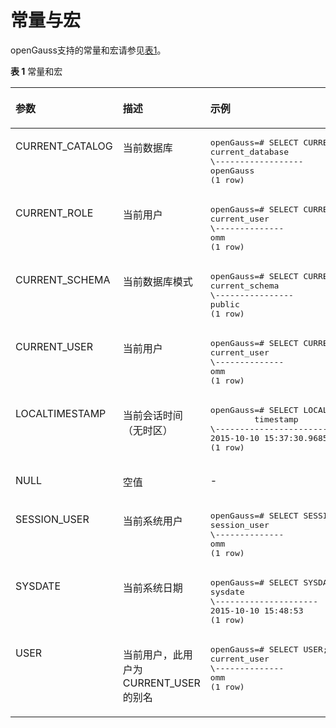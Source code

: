 # 常量与宏<a name="ZH-CN_TOPIC_0289900120"></a>

openGauss支持的常量和宏请参见[表1](#zh-cn_topic_0283136888_zh-cn_topic_0237121963_zh-cn_topic_0059778360_zh-cn_topic_0058965862_table49126904)。

**表 1**  常量和宏

<a name="zh-cn_topic_0283136888_zh-cn_topic_0237121963_zh-cn_topic_0059778360_zh-cn_topic_0058965862_table49126904"></a>

<table><thead align="left"><tr id="zh-cn_topic_0283136888_zh-cn_topic_0237121963_zh-cn_topic_0059778360_zh-cn_topic_0058965862_row18854685"><th class="cellrowborder" valign="top" width="19.54%" id="mcps1.2.4.1.1"><p id="zh-cn_topic_0283136888_zh-cn_topic_0237121963_zh-cn_topic_0059778360_zh-cn_topic_0058965862_p50834482"><a name="zh-cn_topic_0283136888_zh-cn_topic_0237121963_zh-cn_topic_0059778360_zh-cn_topic_0058965862_p50834482"></a><a name="zh-cn_topic_0283136888_zh-cn_topic_0237121963_zh-cn_topic_0059778360_zh-cn_topic_0058965862_p50834482"></a>参数</p>
</th>
<th class="cellrowborder" valign="top" width="33.82%" id="mcps1.2.4.1.2"><p id="zh-cn_topic_0283136888_zh-cn_topic_0237121963_zh-cn_topic_0059778360_zh-cn_topic_0058965862_p23952355"><a name="zh-cn_topic_0283136888_zh-cn_topic_0237121963_zh-cn_topic_0059778360_zh-cn_topic_0058965862_p23952355"></a><a name="zh-cn_topic_0283136888_zh-cn_topic_0237121963_zh-cn_topic_0059778360_zh-cn_topic_0058965862_p23952355"></a>描述</p>
</th>
<th class="cellrowborder" valign="top" width="46.64%" id="mcps1.2.4.1.3"><p id="zh-cn_topic_0283136888_zh-cn_topic_0237121963_zh-cn_topic_0059778360_zh-cn_topic_0058965862_p11783976"><a name="zh-cn_topic_0283136888_zh-cn_topic_0237121963_zh-cn_topic_0059778360_zh-cn_topic_0058965862_p11783976"></a><a name="zh-cn_topic_0283136888_zh-cn_topic_0237121963_zh-cn_topic_0059778360_zh-cn_topic_0058965862_p11783976"></a>示例</p>
</th>
</tr>
</thead>
<tbody><tr id="zh-cn_topic_0283136888_zh-cn_topic_0237121963_zh-cn_topic_0059778360_r6c43e5293f1b49b1869997ebcd307438"><td class="cellrowborder" valign="top" width="19.54%" headers="mcps1.2.4.1.1 "><p id="zh-cn_topic_0283136888_zh-cn_topic_0237121963_zh-cn_topic_0059778360_a1a8f774700bc4fb3badf09d0d103706a"><a name="zh-cn_topic_0283136888_zh-cn_topic_0237121963_zh-cn_topic_0059778360_a1a8f774700bc4fb3badf09d0d103706a"></a><a name="zh-cn_topic_0283136888_zh-cn_topic_0237121963_zh-cn_topic_0059778360_a1a8f774700bc4fb3badf09d0d103706a"></a>CURRENT_CATALOG</p>
</td>
<td class="cellrowborder" valign="top" width="33.82%" headers="mcps1.2.4.1.2 "><p id="zh-cn_topic_0283136888_zh-cn_topic_0237121963_zh-cn_topic_0059778360_a39a01c2178d34d1d8be84dfe9579ef3f"><a name="zh-cn_topic_0283136888_zh-cn_topic_0237121963_zh-cn_topic_0059778360_a39a01c2178d34d1d8be84dfe9579ef3f"></a><a name="zh-cn_topic_0283136888_zh-cn_topic_0237121963_zh-cn_topic_0059778360_a39a01c2178d34d1d8be84dfe9579ef3f"></a>当前数据库</p>
</td>
<td class="cellrowborder" valign="top" width="46.64%" headers="mcps1.2.4.1.3 "><a name="zh-cn_topic_0283136888_zh-cn_topic_0237121963_zh-cn_topic_0059778360_s3de71ea5d96a4d62b0c4ad4d822eb193"></a><a name="zh-cn_topic_0283136888_zh-cn_topic_0237121963_zh-cn_topic_0059778360_s3de71ea5d96a4d62b0c4ad4d822eb193"></a><pre class="screen" codetype="Sql" id="zh-cn_topic_0283136888_zh-cn_topic_0237121963_zh-cn_topic_0059778360_s3de71ea5d96a4d62b0c4ad4d822eb193"><span id="zh-cn_topic_0283136888_zh-cn_topic_0237121963_text209472515618"><a name="zh-cn_topic_0283136888_zh-cn_topic_0237121963_text209472515618"></a><a name="zh-cn_topic_0283136888_zh-cn_topic_0237121963_text209472515618"></a>openGauss=# </span>SELECT CURRENT_CATALOG;
current_database
\------------------
openGauss
(1 row)</pre>
</td>
</tr>
<tr id="zh-cn_topic_0283136888_zh-cn_topic_0237121963_zh-cn_topic_0059778360_r69b04ba6bd68474684316486294c3bbb"><td class="cellrowborder" valign="top" width="19.54%" headers="mcps1.2.4.1.1 "><p id="zh-cn_topic_0283136888_zh-cn_topic_0237121963_zh-cn_topic_0059778360_a1739ad3c46eb4285b2a1f4f9ab375773"><a name="zh-cn_topic_0283136888_zh-cn_topic_0237121963_zh-cn_topic_0059778360_a1739ad3c46eb4285b2a1f4f9ab375773"></a><a name="zh-cn_topic_0283136888_zh-cn_topic_0237121963_zh-cn_topic_0059778360_a1739ad3c46eb4285b2a1f4f9ab375773"></a>CURRENT_ROLE</p>
</td>
<td class="cellrowborder" valign="top" width="33.82%" headers="mcps1.2.4.1.2 "><p id="zh-cn_topic_0283136888_zh-cn_topic_0237121963_zh-cn_topic_0059778360_a6e74d10cb9d84b5a8fcc9d29e56e117d"><a name="zh-cn_topic_0283136888_zh-cn_topic_0237121963_zh-cn_topic_0059778360_a6e74d10cb9d84b5a8fcc9d29e56e117d"></a><a name="zh-cn_topic_0283136888_zh-cn_topic_0237121963_zh-cn_topic_0059778360_a6e74d10cb9d84b5a8fcc9d29e56e117d"></a>当前用户</p>
</td>
<td class="cellrowborder" valign="top" width="46.64%" headers="mcps1.2.4.1.3 "><a name="zh-cn_topic_0283136888_zh-cn_topic_0237121963_zh-cn_topic_0059778360_s35337e4b94984d5c990c636b55c2992f"></a><a name="zh-cn_topic_0283136888_zh-cn_topic_0237121963_zh-cn_topic_0059778360_s35337e4b94984d5c990c636b55c2992f"></a><pre class="screen" codetype="Sql" id="zh-cn_topic_0283136888_zh-cn_topic_0237121963_zh-cn_topic_0059778360_s35337e4b94984d5c990c636b55c2992f"><span id="zh-cn_topic_0283136888_zh-cn_topic_0237121963_text149671469614"><a name="zh-cn_topic_0283136888_zh-cn_topic_0237121963_text149671469614"></a><a name="zh-cn_topic_0283136888_zh-cn_topic_0237121963_text149671469614"></a>openGauss=# </span>SELECT CURRENT_ROLE;
current_user
\--------------
<span id="zh-cn_topic_0283136888_zh-cn_topic_0237121963_text10496154310541"><a name="zh-cn_topic_0283136888_zh-cn_topic_0237121963_text10496154310541"></a><a name="zh-cn_topic_0283136888_zh-cn_topic_0237121963_text10496154310541"></a>omm</span>
(1 row)</pre>
</td>
</tr>
<tr id="zh-cn_topic_0283136888_zh-cn_topic_0237121963_zh-cn_topic_0059778360_r46cc2f1d7d454994a1f5f0dc1cb012af"><td class="cellrowborder" valign="top" width="19.54%" headers="mcps1.2.4.1.1 "><p id="zh-cn_topic_0283136888_zh-cn_topic_0237121963_zh-cn_topic_0059778360_abd6da69b99894e2f865330968e9ef1b0"><a name="zh-cn_topic_0283136888_zh-cn_topic_0237121963_zh-cn_topic_0059778360_abd6da69b99894e2f865330968e9ef1b0"></a><a name="zh-cn_topic_0283136888_zh-cn_topic_0237121963_zh-cn_topic_0059778360_abd6da69b99894e2f865330968e9ef1b0"></a>CURRENT_SCHEMA</p>
</td>
<td class="cellrowborder" valign="top" width="33.82%" headers="mcps1.2.4.1.2 "><p id="zh-cn_topic_0283136888_zh-cn_topic_0237121963_zh-cn_topic_0059778360_af172dcc572974966a2ce075693f72b3c"><a name="zh-cn_topic_0283136888_zh-cn_topic_0237121963_zh-cn_topic_0059778360_af172dcc572974966a2ce075693f72b3c"></a><a name="zh-cn_topic_0283136888_zh-cn_topic_0237121963_zh-cn_topic_0059778360_af172dcc572974966a2ce075693f72b3c"></a>当前数据库模式</p>
</td>
<td class="cellrowborder" valign="top" width="46.64%" headers="mcps1.2.4.1.3 "><a name="zh-cn_topic_0283136888_zh-cn_topic_0237121963_zh-cn_topic_0059778360_s9c214a5a6f054ff483b6f230f0b0af9b"></a><a name="zh-cn_topic_0283136888_zh-cn_topic_0237121963_zh-cn_topic_0059778360_s9c214a5a6f054ff483b6f230f0b0af9b"></a><pre class="screen" codetype="Sql" id="zh-cn_topic_0283136888_zh-cn_topic_0237121963_zh-cn_topic_0059778360_s9c214a5a6f054ff483b6f230f0b0af9b"><span id="zh-cn_topic_0283136888_zh-cn_topic_0237121963_text582311718613"><a name="zh-cn_topic_0283136888_zh-cn_topic_0237121963_text582311718613"></a><a name="zh-cn_topic_0283136888_zh-cn_topic_0237121963_text582311718613"></a>openGauss=# </span>SELECT CURRENT_SCHEMA;
current_schema
\----------------
public
(1 row)</pre>
</td>
</tr>
<tr id="zh-cn_topic_0283136888_zh-cn_topic_0237121963_zh-cn_topic_0059778360_r39526440855445d08af7d403492e9392"><td class="cellrowborder" valign="top" width="19.54%" headers="mcps1.2.4.1.1 "><p id="zh-cn_topic_0283136888_zh-cn_topic_0237121963_zh-cn_topic_0059778360_aa41b4b088041421489886e089ec80b3b"><a name="zh-cn_topic_0283136888_zh-cn_topic_0237121963_zh-cn_topic_0059778360_aa41b4b088041421489886e089ec80b3b"></a><a name="zh-cn_topic_0283136888_zh-cn_topic_0237121963_zh-cn_topic_0059778360_aa41b4b088041421489886e089ec80b3b"></a>CURRENT_USER</p>
</td>
<td class="cellrowborder" valign="top" width="33.82%" headers="mcps1.2.4.1.2 "><p id="zh-cn_topic_0283136888_zh-cn_topic_0237121963_zh-cn_topic_0059778360_aeebb98794a2d42958d991978efc81530"><a name="zh-cn_topic_0283136888_zh-cn_topic_0237121963_zh-cn_topic_0059778360_aeebb98794a2d42958d991978efc81530"></a><a name="zh-cn_topic_0283136888_zh-cn_topic_0237121963_zh-cn_topic_0059778360_aeebb98794a2d42958d991978efc81530"></a>当前用户</p>
</td>
<td class="cellrowborder" valign="top" width="46.64%" headers="mcps1.2.4.1.3 "><a name="zh-cn_topic_0283136888_zh-cn_topic_0237121963_zh-cn_topic_0059778360_s9e0b0b725af64eeba0c28ccac3f934d9"></a><a name="zh-cn_topic_0283136888_zh-cn_topic_0237121963_zh-cn_topic_0059778360_s9e0b0b725af64eeba0c28ccac3f934d9"></a><pre class="screen" codetype="Sql" id="zh-cn_topic_0283136888_zh-cn_topic_0237121963_zh-cn_topic_0059778360_s9e0b0b725af64eeba0c28ccac3f934d9"><span id="zh-cn_topic_0283136888_zh-cn_topic_0237121963_text15595381766"><a name="zh-cn_topic_0283136888_zh-cn_topic_0237121963_text15595381766"></a><a name="zh-cn_topic_0283136888_zh-cn_topic_0237121963_text15595381766"></a>openGauss=# </span>SELECT CURRENT_USER;
current_user
\--------------
<span id="zh-cn_topic_0283136888_zh-cn_topic_0237121963_text8713464542"><a name="zh-cn_topic_0283136888_zh-cn_topic_0237121963_text8713464542"></a><a name="zh-cn_topic_0283136888_zh-cn_topic_0237121963_text8713464542"></a>omm</span>
(1 row)</pre>
</td>
</tr>
<tr id="zh-cn_topic_0283136888_zh-cn_topic_0237121963_zh-cn_topic_0059778360_r949a7635f8864b2e9879a1689a93cf67"><td class="cellrowborder" valign="top" width="19.54%" headers="mcps1.2.4.1.1 "><p id="zh-cn_topic_0283136888_zh-cn_topic_0237121963_zh-cn_topic_0059778360_a2850e78b7f754121902023268b8227f0"><a name="zh-cn_topic_0283136888_zh-cn_topic_0237121963_zh-cn_topic_0059778360_a2850e78b7f754121902023268b8227f0"></a><a name="zh-cn_topic_0283136888_zh-cn_topic_0237121963_zh-cn_topic_0059778360_a2850e78b7f754121902023268b8227f0"></a>LOCALTIMESTAMP</p>
</td>
<td class="cellrowborder" valign="top" width="33.82%" headers="mcps1.2.4.1.2 "><p id="zh-cn_topic_0283136888_zh-cn_topic_0237121963_zh-cn_topic_0059778360_zh-cn_topic_0058965862_p526945163043"><a name="zh-cn_topic_0283136888_zh-cn_topic_0237121963_zh-cn_topic_0059778360_zh-cn_topic_0058965862_p526945163043"></a><a name="zh-cn_topic_0283136888_zh-cn_topic_0237121963_zh-cn_topic_0059778360_zh-cn_topic_0058965862_p526945163043"></a>当前会话时间（无时区）</p>
</td>
<td class="cellrowborder" valign="top" width="46.64%" headers="mcps1.2.4.1.3 "><a name="zh-cn_topic_0283136888_zh-cn_topic_0237121963_zh-cn_topic_0059778360_sf268b12d175242b5b23ac9298da0a345"></a><a name="zh-cn_topic_0283136888_zh-cn_topic_0237121963_zh-cn_topic_0059778360_sf268b12d175242b5b23ac9298da0a345"></a><pre class="screen" codetype="Sql" id="zh-cn_topic_0283136888_zh-cn_topic_0237121963_zh-cn_topic_0059778360_sf268b12d175242b5b23ac9298da0a345"><span id="zh-cn_topic_0283136888_zh-cn_topic_0237121963_text132142010165"><a name="zh-cn_topic_0283136888_zh-cn_topic_0237121963_text132142010165"></a><a name="zh-cn_topic_0283136888_zh-cn_topic_0237121963_text132142010165"></a>openGauss=# </span>SELECT LOCALTIMESTAMP;
         timestamp
\----------------------------
2015-10-10 15:37:30.968538
(1 row)</pre>
</td>
</tr>
<tr id="zh-cn_topic_0283136888_zh-cn_topic_0237121963_zh-cn_topic_0059778360_r8d95b0315aaa4d39a8b72116cd4b824c"><td class="cellrowborder" valign="top" width="19.54%" headers="mcps1.2.4.1.1 "><p id="zh-cn_topic_0283136888_zh-cn_topic_0237121963_zh-cn_topic_0059778360_abcf25d6110ea4ef39b1bcae8782efeb8"><a name="zh-cn_topic_0283136888_zh-cn_topic_0237121963_zh-cn_topic_0059778360_abcf25d6110ea4ef39b1bcae8782efeb8"></a><a name="zh-cn_topic_0283136888_zh-cn_topic_0237121963_zh-cn_topic_0059778360_abcf25d6110ea4ef39b1bcae8782efeb8"></a>NULL</p>
</td>
<td class="cellrowborder" valign="top" width="33.82%" headers="mcps1.2.4.1.2 "><p id="zh-cn_topic_0283136888_zh-cn_topic_0237121963_zh-cn_topic_0059778360_abb4ab0d5e2764f4ebd8284c53fe7ffff"><a name="zh-cn_topic_0283136888_zh-cn_topic_0237121963_zh-cn_topic_0059778360_abb4ab0d5e2764f4ebd8284c53fe7ffff"></a><a name="zh-cn_topic_0283136888_zh-cn_topic_0237121963_zh-cn_topic_0059778360_abb4ab0d5e2764f4ebd8284c53fe7ffff"></a>空值</p>
</td>
<td class="cellrowborder" valign="top" width="46.64%" headers="mcps1.2.4.1.3 "><p id="zh-cn_topic_0283136888_zh-cn_topic_0237121963_zh-cn_topic_0059778360_a045e26bdcff149a48993f681ca7d4b2d"><a name="zh-cn_topic_0283136888_zh-cn_topic_0237121963_zh-cn_topic_0059778360_a045e26bdcff149a48993f681ca7d4b2d"></a><a name="zh-cn_topic_0283136888_zh-cn_topic_0237121963_zh-cn_topic_0059778360_a045e26bdcff149a48993f681ca7d4b2d"></a>-</p>
</td>
</tr>
<tr id="zh-cn_topic_0283136888_zh-cn_topic_0237121963_zh-cn_topic_0059778360_r44e82ccc8fe444a0a84e2345d4a585cd"><td class="cellrowborder" valign="top" width="19.54%" headers="mcps1.2.4.1.1 "><p id="zh-cn_topic_0283136888_zh-cn_topic_0237121963_zh-cn_topic_0059778360_ae44b8ed3319e415ca25561fe94a79f1c"><a name="zh-cn_topic_0283136888_zh-cn_topic_0237121963_zh-cn_topic_0059778360_ae44b8ed3319e415ca25561fe94a79f1c"></a><a name="zh-cn_topic_0283136888_zh-cn_topic_0237121963_zh-cn_topic_0059778360_ae44b8ed3319e415ca25561fe94a79f1c"></a>SESSION_USER</p>
</td>
<td class="cellrowborder" valign="top" width="33.82%" headers="mcps1.2.4.1.2 "><p id="zh-cn_topic_0283136888_zh-cn_topic_0237121963_zh-cn_topic_0059778360_a7add2ddd31ba41ef91e9ae52360911ec"><a name="zh-cn_topic_0283136888_zh-cn_topic_0237121963_zh-cn_topic_0059778360_a7add2ddd31ba41ef91e9ae52360911ec"></a><a name="zh-cn_topic_0283136888_zh-cn_topic_0237121963_zh-cn_topic_0059778360_a7add2ddd31ba41ef91e9ae52360911ec"></a>当前系统用户</p>
</td>
<td class="cellrowborder" valign="top" width="46.64%" headers="mcps1.2.4.1.3 "><a name="zh-cn_topic_0283136888_zh-cn_topic_0237121963_zh-cn_topic_0059778360_s34bf5f16d65540148090d5dc686e0135"></a><a name="zh-cn_topic_0283136888_zh-cn_topic_0237121963_zh-cn_topic_0059778360_s34bf5f16d65540148090d5dc686e0135"></a><pre class="screen" codetype="Sql" id="zh-cn_topic_0283136888_zh-cn_topic_0237121963_zh-cn_topic_0059778360_s34bf5f16d65540148090d5dc686e0135"><span id="zh-cn_topic_0283136888_zh-cn_topic_0237121963_text199513123616"><a name="zh-cn_topic_0283136888_zh-cn_topic_0237121963_text199513123616"></a><a name="zh-cn_topic_0283136888_zh-cn_topic_0237121963_text199513123616"></a>openGauss=# </span>SELECT SESSION_USER;
session_user
\--------------
<span id="zh-cn_topic_0283136888_zh-cn_topic_0237121963_text1835181816175"><a name="zh-cn_topic_0283136888_zh-cn_topic_0237121963_text1835181816175"></a><a name="zh-cn_topic_0283136888_zh-cn_topic_0237121963_text1835181816175"></a>omm</span>
(1 row)</pre>
</td>
</tr>
<tr id="zh-cn_topic_0283136888_zh-cn_topic_0237121963_zh-cn_topic_0059778360_r0b59e79ada6248c2bdce711489ccd184"><td class="cellrowborder" valign="top" width="19.54%" headers="mcps1.2.4.1.1 "><p id="zh-cn_topic_0283136888_zh-cn_topic_0237121963_zh-cn_topic_0059778360_a7ab0389384ac4c329bec448e474044b1"><a name="zh-cn_topic_0283136888_zh-cn_topic_0237121963_zh-cn_topic_0059778360_a7ab0389384ac4c329bec448e474044b1"></a><a name="zh-cn_topic_0283136888_zh-cn_topic_0237121963_zh-cn_topic_0059778360_a7ab0389384ac4c329bec448e474044b1"></a>SYSDATE</p>
</td>
<td class="cellrowborder" valign="top" width="33.82%" headers="mcps1.2.4.1.2 "><p id="zh-cn_topic_0283136888_zh-cn_topic_0237121963_zh-cn_topic_0059778360_a1e34ed6be3ad4d58ae81029d36f594f5"><a name="zh-cn_topic_0283136888_zh-cn_topic_0237121963_zh-cn_topic_0059778360_a1e34ed6be3ad4d58ae81029d36f594f5"></a><a name="zh-cn_topic_0283136888_zh-cn_topic_0237121963_zh-cn_topic_0059778360_a1e34ed6be3ad4d58ae81029d36f594f5"></a>当前系统日期</p>
</td>
<td class="cellrowborder" valign="top" width="46.64%" headers="mcps1.2.4.1.3 "><a name="zh-cn_topic_0283136888_zh-cn_topic_0237121963_zh-cn_topic_0059778360_s18d721cf96cc4c369783137d3d4d9515"></a><a name="zh-cn_topic_0283136888_zh-cn_topic_0237121963_zh-cn_topic_0059778360_s18d721cf96cc4c369783137d3d4d9515"></a><pre class="screen" codetype="Sql" id="zh-cn_topic_0283136888_zh-cn_topic_0237121963_zh-cn_topic_0059778360_s18d721cf96cc4c369783137d3d4d9515"><span id="zh-cn_topic_0283136888_zh-cn_topic_0237121963_text14213416160"><a name="zh-cn_topic_0283136888_zh-cn_topic_0237121963_text14213416160"></a><a name="zh-cn_topic_0283136888_zh-cn_topic_0237121963_text14213416160"></a>openGauss=# </span>SELECT SYSDATE;
sysdate
\---------------------
2015-10-10 15:48:53
(1 row)</pre>
</td>
</tr>
<tr id="zh-cn_topic_0283136888_zh-cn_topic_0237121963_zh-cn_topic_0059778360_r63dd386b28ed4ab48c229bf8a88d3f5a"><td class="cellrowborder" valign="top" width="19.54%" headers="mcps1.2.4.1.1 "><p id="zh-cn_topic_0283136888_zh-cn_topic_0237121963_zh-cn_topic_0059778360_abc09501a233647c7a35c099340d9f096"><a name="zh-cn_topic_0283136888_zh-cn_topic_0237121963_zh-cn_topic_0059778360_abc09501a233647c7a35c099340d9f096"></a><a name="zh-cn_topic_0283136888_zh-cn_topic_0237121963_zh-cn_topic_0059778360_abc09501a233647c7a35c099340d9f096"></a>USER</p>
</td>
<td class="cellrowborder" valign="top" width="33.82%" headers="mcps1.2.4.1.2 "><p id="zh-cn_topic_0283136888_zh-cn_topic_0237121963_zh-cn_topic_0059778360_a39f2e54d45934f94ae08bf111815652c"><a name="zh-cn_topic_0283136888_zh-cn_topic_0237121963_zh-cn_topic_0059778360_a39f2e54d45934f94ae08bf111815652c"></a><a name="zh-cn_topic_0283136888_zh-cn_topic_0237121963_zh-cn_topic_0059778360_a39f2e54d45934f94ae08bf111815652c"></a>当前用户，此用户为CURRENT_USER的别名</p>
</td>
<td class="cellrowborder" valign="top" width="46.64%" headers="mcps1.2.4.1.3 "><a name="zh-cn_topic_0283136888_zh-cn_topic_0237121963_zh-cn_topic_0059778360_sef943034d166420a8fad492a854ffcfd"></a><a name="zh-cn_topic_0283136888_zh-cn_topic_0237121963_zh-cn_topic_0059778360_sef943034d166420a8fad492a854ffcfd"></a><pre class="screen" codetype="Sql" id="zh-cn_topic_0283136888_zh-cn_topic_0237121963_zh-cn_topic_0059778360_sef943034d166420a8fad492a854ffcfd"><span id="zh-cn_topic_0283136888_zh-cn_topic_0237121963_text78841715616"><a name="zh-cn_topic_0283136888_zh-cn_topic_0237121963_text78841715616"></a><a name="zh-cn_topic_0283136888_zh-cn_topic_0237121963_text78841715616"></a>openGauss=# </span>SELECT USER;
current_user
\--------------
<span id="zh-cn_topic_0283136888_zh-cn_topic_0237121963_text19934330132219"><a name="zh-cn_topic_0283136888_zh-cn_topic_0237121963_text19934330132219"></a><a name="zh-cn_topic_0283136888_zh-cn_topic_0237121963_text19934330132219"></a>omm</span>
(1 row)</pre>
</td>
</tr>
</tbody>
</table>


